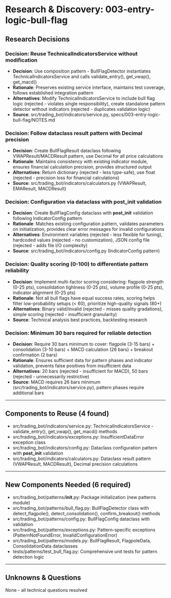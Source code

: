 # Research & Discovery: 003-entry-logic-bull-flag

## Research Decisions

### Decision: Reuse TechnicalIndicatorsService without modification

- **Decision**: Use composition pattern - BullFlagDetector instantiates TechnicalIndicatorsService and calls validate_entry(), get_vwap(), get_macd()
- **Rationale**: Preserves existing service interface, maintains test coverage, follows established integration pattern
- **Alternatives**: Modify TechnicalIndicatorsService to include bull flag logic (rejected - violates single responsibility), create standalone pattern detector without indicators (rejected - duplicates validation logic)
- **Source**: src/trading_bot/indicators/service.py, specs/003-entry-logic-bull-flag/NOTES.md

### Decision: Follow dataclass result pattern with Decimal precision

- **Decision**: Create BullFlagResult dataclass following VWAPResult/MACDResult pattern, use Decimal for all price calculations
- **Rationale**: Maintains consistency with existing indicator module, ensures financial calculation precision, provides structured output
- **Alternatives**: Return dictionary (rejected - less type-safe), use float (rejected - precision loss for financial calculations)
- **Source**: src/trading_bot/indicators/calculators.py (VWAPResult, EMAResult, MACDResult)

### Decision: Configuration via dataclass with __post_init__ validation

- **Decision**: Create BullFlagConfig dataclass with __post_init__ validation following IndicatorConfig pattern
- **Rationale**: Matches existing configuration pattern, validates parameters on initialization, provides clear error messages for invalid configurations
- **Alternatives**: Environment variables (rejected - less flexible for tuning), hardcoded values (rejected - no customization), JSON config file (rejected - adds file I/O complexity)
- **Source**: src/trading_bot/indicators/config.py (IndicatorConfig pattern)

### Decision: Quality scoring (0-100) to differentiate pattern reliability

- **Decision**: Implement multi-factor scoring considering: flagpole strength (0-25 pts), consolidation tightness (0-25 pts), volume profile (0-25 pts), indicator alignment (0-25 pts)
- **Rationale**: Not all bull flags have equal success rates, scoring helps filter low-probability setups (< 60), prioritize high-quality signals (80+)
- **Alternatives**: Binary valid/invalid (rejected - misses quality gradations), simple scoring (rejected - insufficient granularity)
- **Source**: Technical analysis best practices, backtesting research

### Decision: Minimum 30 bars required for reliable detection

- **Decision**: Require 30 bars minimum to cover: flagpole (3-15 bars) + consolidation (3-10 bars) + MACD calculation (26 bars) + breakout confirmation (2 bars)
- **Rationale**: Ensures sufficient data for pattern phases and indicator validation, prevents false positives from insufficient data
- **Alternatives**: 20 bars (rejected - insufficient for MACD), 50 bars (rejected - unnecessarily restrictive)
- **Source**: MACD requires 26 bars minimum (src/trading_bot/indicators/service.py), pattern phases require additional bars

---

## Components to Reuse (4 found)

- src/trading_bot/indicators/service.py: TechnicalIndicatorsService - validate_entry(), get_vwap(), get_macd() methods
- src/trading_bot/indicators/exceptions.py: InsufficientDataError exception class
- src/trading_bot/indicators/config.py: Dataclass configuration pattern with __post_init__ validation
- src/trading_bot/indicators/calculators.py: Dataclass result pattern (VWAPResult, MACDResult), Decimal precision calculations

---

## New Components Needed (6 required)

- src/trading_bot/patterns/__init__.py: Package initialization (new patterns module)
- src/trading_bot/patterns/bull_flag.py: BullFlagDetector class with detect_flagpole(), detect_consolidation(), confirm_breakout() methods
- src/trading_bot/patterns/config.py: BullFlagConfig dataclass with validation
- src/trading_bot/patterns/exceptions.py: Pattern-specific exceptions (PatternNotFoundError, InvalidConfigurationError)
- src/trading_bot/patterns/models.py: BullFlagResult, FlagpoleData, ConsolidationData dataclasses
- tests/patterns/test_bull_flag.py: Comprehensive unit tests for pattern detection logic

---

## Unknowns & Questions

None - all technical questions resolved
